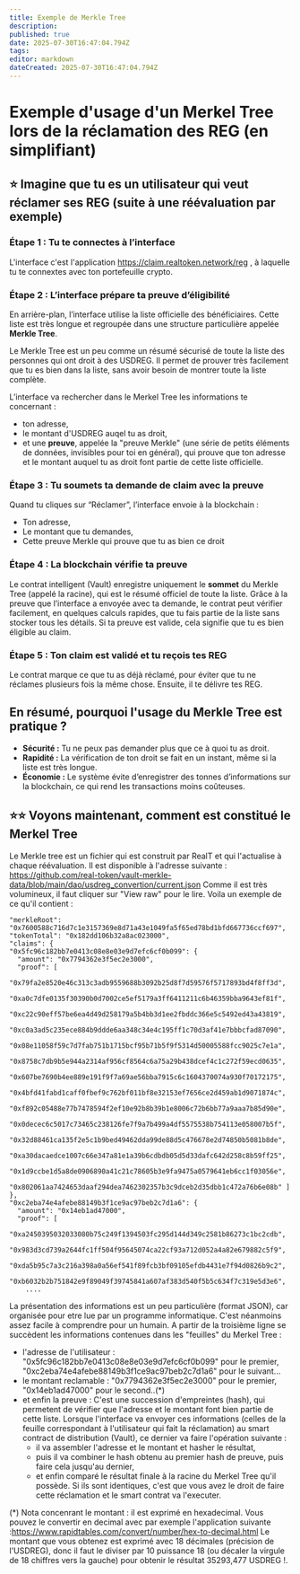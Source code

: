 ```yaml
---
title: Exemple de Merkle Tree
description: 
published: true
date: 2025-07-30T16:47:04.794Z
tags: 
editor: markdown
dateCreated: 2025-07-30T16:47:04.794Z
---
```


# Exemple d'usage d'un Merkel Tree lors de la réclamation des REG (en simplifiant)

## ⭐ Imagine que tu es un utilisateur qui veut réclamer ses REG (suite à une réévaluation par exemple)

### Étape 1 : Tu te connectes à l’interface

L'interface c'est l'application https://claim.realtoken.network/reg , à laquelle tu te connextes avec ton portefeuille crypto.

### Étape 2 : L’interface prépare ta preuve d’éligibilité

En arrière-plan, l’interface utilise la liste officielle des bénéficiaires. Cette liste est très longue et regroupée dans une structure particulière appelée **Merkle Tree**.

Le Merkle Tree est un peu comme un résumé sécurisé de toute la liste des personnes qui ont droit à des USDREG. Il permet de prouver très facilement que tu es bien dans la liste, sans avoir besoin de montrer toute la liste complète.

L’interface va rechercher dans le Merkel Tree les informations te concernant : 
- ton adresse, 
- le montant d'USDREG auqel tu as droit,
- et une **preuve**, appelée la "preuve Merkle" (une série de petits éléments de données, invisibles pour toi en général), qui prouve que ton adresse et le montant auquel tu as droit font partie de cette liste officielle.

### Étape 3 : Tu soumets ta demande de claim avec la preuve

Quand tu cliques sur “Réclamer”, l’interface envoie à la blockchain :
- Ton adresse,
- Le montant que tu demandes,
- Cette preuve Merkle qui prouve que tu as bien ce droit

### Étape 4 : La blockchain vérifie ta preuve

Le contrat intelligent (Vault) enregistre uniquement le **sommet** du Merkle Tree (appelé la racine), qui est le résumé officiel de toute la liste.
Grâce à la preuve que l’interface a envoyée avec ta demande, le contrat peut vérifier facilement, en quelques calculs rapides, que tu fais partie de la liste sans stocker tous les détails.
Si ta preuve est valide, cela signifie que tu es bien éligible au claim.

### Étape 5 : Ton claim est validé et tu reçois tes REG

Le contrat marque ce que tu as déjà réclamé, pour éviter que tu ne réclames plusieurs fois la même chose. Ensuite, il te délivre tes REG.

## En résumé, pourquoi l'usage du Merkle Tree est pratique  ?

- **Sécurité :** Tu ne peux pas demander plus que ce à quoi tu as droit.
- **Rapidité :** La vérification de ton droit se fait en un instant, même si la liste est très longue.
- **Économie :** Le système évite d’enregistrer des tonnes d’informations sur la blockchain, ce qui rend les transactions moins coûteuses.

## ⭐⭐ Voyons maintenant, comment est constitué le Merkel Tree

Le Merkle tree est un fichier qui est construit par RealT et qui l'actualise à chaque réévaluation.
Il est disponible à l'adresse suivante : https://github.com/real-token/vault-merkle-data/blob/main/dao/usdreg_convertion/current.json
Comme il est très volumineux, il faut cliquer sur "View raw" pour le lire.
Voila un exemple de ce qu'il contient : 

	"merkleRoot": "0x7600588c716d7c1e3157369e8d71a43e1049fa5f65ed78bd1bfd667736ccf697",
	"tokenTotal": "0x182dd106b32a8ac023000",
	"claims": {
    "0x5fc96c182bb7e0413c08e8e03e9d7efc6cf0b099": {
      "amount": "0x7794362e3f5ec2e3000",
      "proof": [
        "0x79fa2e8520e46c313c3adb9559688b3092b25d8f7d59576f5717893bd4f8ff3d",
        "0xa0c7dfe0135f30390b0d7002ce5ef5179a3ff6411211c6b46359bba9643ef81f",
        "0xc22c90eff57be6ea4d49d258179a5b4bb3d1ee2fbddc366e5c5492ed43a43819",
        "0xc0a3ad5c235ece884b9ddde6aa348c34e4c195ff1c70d3af41e7bbbcfad87090",
        "0x08e11058f59c7d7fab751b1715bcf95b71b5f9f5314d50005588fcc9025c7e1a",
        "0x8758c7db9b5e944a2314af956cf8564c6a75a29b438dcef4c1c272f59ecd0635",
        "0x607be7690b4ee889e191f9f7a69ae56bba7915c6c1604370074a930f70172175",
        "0x4bfd41fabd1caff0fbef9c762bf011bf8e32153ef7656ce2d459ab1d9071874c",
        "0xf892c05488e77b7478594f2ef10e92b8b39b1e8006c72b6bb77a9aaa7b85d90e",
        "0x0decec6c5017c73465c238126fe7f9a7b499a4df5575538b754113e058007b5f",
        "0x32d88461ca135f2e5c1b9bed49462dda99de88d5c476678e2d74850b5081b8de",
        "0xa30dacaedce1007c66e347a81e1a39b6cdbdb05d5d33dafc642d258c8b59ff25",
        "0x1d9ccbe1d5a8de0906890a41c21c78605b3e9fa9475a0579641eb6cc1f03056e",
        "0x802061aa7424653daaf294dea7462302357b3c9dceb2d35dbb1c472a76b6e08b" ]
    },
    "0xc2eba74e4afebe88149b3f1ce9ac97beb2c7d1a6": {
      "amount": "0x14eb1ad47000",
      "proof": [
        "0xa2450395032033080b75c249f1394503fc295d144d349c2581b86273c1bc2cdb",
        "0x983d3cd739a2644fc1ff504f95645074ca22cf93a712d052a4a82e679882c5f9",
        "0xda5b95c7a3c216a398a0a56ef541f89fcb3bf09105efdb4431e7f94d0826b9c2",
        "0xb6032b2b751842e9f89049f39745841a607af383d540f5b5c634f7c319e5d3e6",
		....

La présentation des informations est un peu particulière (format JSON), car organisée pour etre lue par un programme informatique. C'est néanmoins assez facile à comprendre pour un humain.
A partir de la troisième ligne se succèdent les informations contenues dans les "feuilles" du Merkel Tree : 
- l'adresse de l'utilisateur : "0x5fc96c182bb7e0413c08e8e03e9d7efc6cf0b099" pour le premier, "0xc2eba74e4afebe88149b3f1ce9ac97beb2c7d1a6" pour le suivant...
- le montant reclamable : "0x7794362e3f5ec2e3000" pour le premier, "0x14eb1ad47000" pour le second..(*)
- et enfin la preuve :
C'est une succession d'empreintes (hash), qui permetent de vérifier que l'adresse et le montant font bien partie de cette liste.
Lorsque l'interface va envoyer ces informations (celles de la feuille correspondant à l'utilisateur qui fait la réclamation) au smart contract de distribution (Vault), ce dernier va faire l'opération suivante : 
  - il va assembler l'adresse et le montant et hasher le résultat,
  - puis il va combiner le hash obtenu au premier hash de preuve, puis faire cela jusqu'au dernier,
  - et enfin comparé le résultat finale à la racine du Merkel Tree qu'il possède.
Si ils sont identiques, c'est que vous avez le droit de faire cette réclamation et le smart contrat va l'executer.  

(*) Nota concenrant le montant : il est exprimé en hexadecimal. Vous pouvez le convertir en decimal avec par exemple l'application suivante :https://www.rapidtables.com/convert/number/hex-to-decimal.html
Le montant que vous obtenez est exprimé avec 18 décimales (précision de l'USDREG), donc il faut le diviser par 10 puissance 18 (ou décaler la virgule de 18 chiffres vers la gauche) pour obtenir le résultat 35293,477 USDREG !.